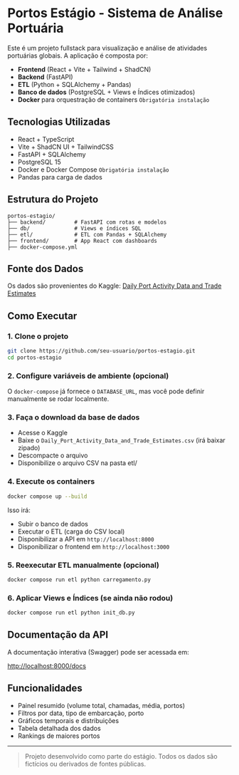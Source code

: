 # Portos Estágio - Sistema de Análise Portuária

Este é um projeto fullstack para visualização e análise de atividades portuárias globais. A aplicação é composta por:

- **Frontend** (React + Vite + Tailwind + ShadCN)
- **Backend** (FastAPI)
- **ETL** (Python + SQLAlchemy + Pandas)
- **Banco de dados** (PostgreSQL + Views e Índices otimizados)
- **Docker** para orquestração de containers `Obrigatória instalação`

## Tecnologias Utilizadas

- React + TypeScript
- Vite + ShadCN UI + TailwindCSS
- FastAPI + SQLAlchemy
- PostgreSQL 15
- Docker e Docker Compose `Obrigatória instalação`
- Pandas para carga de dados

## Estrutura do Projeto

```
portos-estagio/
├── backend/         # FastAPI com rotas e modelos
├── db/              # Views e índices SQL
├── etl/             # ETL com Pandas + SQLAlchemy
├── frontend/        # App React com dashboards
├── docker-compose.yml
```
## Fonte dos Dados

Os dados são provenientes do Kaggle:
[Daily Port Activity Data and Trade Estimates](https://www.kaggle.com/datasets/arunvithyasegar/daily-port-activity-data-and-trade-estimates/data)

## Como Executar

### 1. Clone o projeto
```bash
git clone https://github.com/seu-usuario/portos-estagio.git
cd portos-estagio
```

### 2. Configure variáveis de ambiente (opcional)
O `docker-compose` já fornece o `DATABASE_URL`, mas você pode definir manualmente se rodar localmente.

### 3. Faça o download da base de dados

- Acesse o Kaggle
- Baixe o `Daily_Port_Activity_Data_and_Trade_Estimates.csv` (irá baixar zipado)
- Descompacte o arquivo
- Disponibilize o arquivo CSV na pasta etl/

### 4. Execute os containers
```bash
docker compose up --build
```

Isso irá:
- Subir o banco de dados
- Executar o ETL (carga do CSV local)
- Disponibilizar a API em `http://localhost:8000`
- Disponibilizar o frontend em `http://localhost:3000`

### 5. Reexecutar ETL manualmente (opcional)
```bash
docker compose run etl python carregamento.py
```

### 6. Aplicar Views e Índices (se ainda não rodou)
```bash
docker compose run etl python init_db.py
```

## Documentação da API

A documentação interativa (Swagger) pode ser acessada em:

[http://localhost:8000/docs](http://localhost:8000/docs)

## Funcionalidades
- Painel resumido (volume total, chamadas, média, portos)
- Filtros por data, tipo de embarcação, porto
- Gráficos temporais e distribuições
- Tabela detalhada dos dados
- Rankings de maiores portos

---

> Projeto desenvolvido como parte do estágio. Todos os dados são fictícios ou derivados de fontes públicas.
